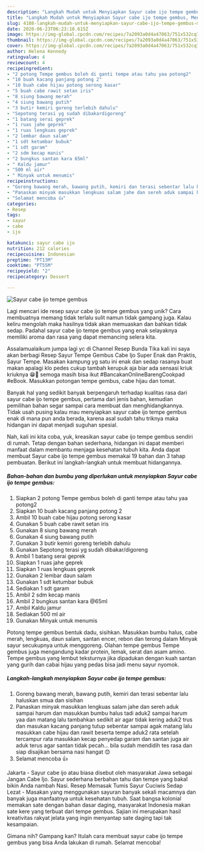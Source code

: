 ```yaml
---
description: "Langkah Mudah untuk Menyiapkan Sayur cabe ijo tempe gembus, Menggugah Selera"
title: "Langkah Mudah untuk Menyiapkan Sayur cabe ijo tempe gembus, Menggugah Selera"
slug: 4108-langkah-mudah-untuk-menyiapkan-sayur-cabe-ijo-tempe-gembus-menggugah-selera
date: 2020-06-23T06:23:18.615Z
image: https://img-global.cpcdn.com/recipes/7a2093a0d4a47063/751x532cq70/sayur-cabe-ijo-tempe-gembus-foto-resep-utama.jpg
thumbnail: https://img-global.cpcdn.com/recipes/7a2093a0d4a47063/751x532cq70/sayur-cabe-ijo-tempe-gembus-foto-resep-utama.jpg
cover: https://img-global.cpcdn.com/recipes/7a2093a0d4a47063/751x532cq70/sayur-cabe-ijo-tempe-gembus-foto-resep-utama.jpg
author: Helena Kennedy
ratingvalue: 4
reviewcount: 4
recipeingredient:
- "2 potong Tempe gembus boleh di ganti tempe atau tahu yaa potong2"
- "10 buah kacang panjang potong 2"
- "10 buah cabe hijau potong serong kasar"
- "5 buah cabe rawit setan iris"
- "8 siung bawang merah"
- "4 siung bawang putih"
- "3 butir kemiri goreng terlebih dahulu"
- "Sepotong terasi yg sudah dibakardigoreng"
- "1 batang serai geprek"
- "1 ruas jahe geprek"
- "1 ruas lengkuas geprek"
- "2 lembar daun salam"
- "1 sdt ketumbar bubuk"
- "1 sdt garam"
- "2 sdm kecap manis"
- "2 bungkus santan kara 65ml"
- " Kaldu jamur"
- "500 ml air"
- " Minyak untuk menumis"
recipeinstructions:
- "Goreng bawang merah, bawang putih, kemiri dan terasi sebentar lalu haluskan smua dan sisihan"
- "Panaskan minyak masukkan lengkuas salam jahe dan sereh aduk sampai harum dan masukkan bumbu halus tadi aduk2 sampai harum yaa dan matang lalu tambahkan sedikit air agar tidak kering aduk2 trus dan masukan kacang panjang tutup sebentar sampai agak matang lalu masukkan cabe hijau dan rawit beserta tempe aduk2 rata setelah tercampur rata masukkan kecap penyedap garam dan santan juga air aduk terus agar santan tidak pecah... bila sudah mendidih tes rasa dan siap disajikan bersama nasi hangat 😊"
- "Selamat mencoba 👍"
categories:
- Resep
tags:
- sayur
- cabe
- ijo

katakunci: sayur cabe ijo 
nutrition: 212 calories
recipecuisine: Indonesian
preptime: "PT13M"
cooktime: "PT55M"
recipeyield: "2"
recipecategory: Dessert

---
```



![Sayur cabe ijo tempe gembus](https://img-global.cpcdn.com/recipes/7a2093a0d4a47063/751x532cq70/sayur-cabe-ijo-tempe-gembus-foto-resep-utama.jpg)

Lagi mencari ide resep sayur cabe ijo tempe gembus yang unik? Cara membuatnya memang tidak terlalu sulit namun tidak gampang juga. Kalau keliru mengolah maka hasilnya tidak akan memuaskan dan bahkan tidak sedap. Padahal sayur cabe ijo tempe gembus yang enak selayaknya memiliki aroma dan rasa yang dapat memancing selera kita.

Assalamualaikum jumpa lagi yc di Channel Resep Bunda Tika kali ini saya akan berbagi Resep Sayur Tempe Gembus Cabe Ijo Super Enak dan Praktis, Sayur Tempe. Masakan kampung yg satu ini enak dan sedap rasanya buat makan apalagi klo pedes cukup tambah kerupuk aja biar ada sensasi kriuk kriuknya 😁🤤 semoga masih bisa ikut #BancakanOnlineBarengCookpad #eBook. Masukkan potongan tempe gembus, cabe hijau dan tomat.

Banyak hal yang sedikit banyak berpengaruh terhadap kualitas rasa dari sayur cabe ijo tempe gembus, pertama dari jenis bahan, kemudian pemilihan bahan segar sampai cara membuat dan menghidangkannya. Tidak usah pusing kalau mau menyiapkan sayur cabe ijo tempe gembus enak di mana pun anda berada, karena asal sudah tahu triknya maka hidangan ini dapat menjadi suguhan spesial.


Nah, kali ini kita coba, yuk, kreasikan sayur cabe ijo tempe gembus sendiri di rumah. Tetap dengan bahan sederhana, hidangan ini dapat memberi manfaat dalam membantu menjaga kesehatan tubuh kita. Anda dapat membuat Sayur cabe ijo tempe gembus memakai 19 bahan dan 3 tahap pembuatan. Berikut ini langkah-langkah untuk membuat hidangannya.

<!--inarticleads1-->

##### Bahan-bahan dan bumbu yang diperlukan untuk menyiapkan Sayur cabe ijo tempe gembus:

1. Siapkan 2 potong Tempe gembus boleh di ganti tempe atau tahu yaa potong2
1. Siapkan 10 buah kacang panjang potong 2
1. Ambil 10 buah cabe hijau potong serong kasar
1. Gunakan 5 buah cabe rawit setan iris
1. Gunakan 8 siung bawang merah
1. Gunakan 4 siung bawang putih
1. Gunakan 3 butir kemiri goreng terlebih dahulu
1. Gunakan Sepotong terasi yg sudah dibakar/digoreng
1. Ambil 1 batang serai geprek
1. Siapkan 1 ruas jahe geprek
1. Siapkan 1 ruas lengkuas geprek
1. Gunakan 2 lembar daun salam
1. Gunakan 1 sdt ketumbar bubuk
1. Sediakan 1 sdt garam
1. Ambil 2 sdm kecap manis
1. Ambil 2 bungkus santan kara @65ml
1. Ambil  Kaldu jamur
1. Sediakan 500 ml air
1. Gunakan  Minyak untuk menumis


Potong tempe gembus bentuk dadu, sisihkan. Masukkan bumbu halus, cabe merah, lengkuas, daun salam, santan encer, rebon dan terong dalam Minyak sayur secukupnya untuk menggoreng. Olahan tempe gembus Tempe gembus juga mengandung kadar protein, lemak, serat dan asam amino. Tempe gembus yang lembut teksturnya jika dipadukan dengan kuah santan yang gurih dan cabai hijau yang pedas bisa jadi menu sayur nyomok. 

<!--inarticleads2-->

##### Langkah-langkah menyiapkan Sayur cabe ijo tempe gembus:

1. Goreng bawang merah, bawang putih, kemiri dan terasi sebentar lalu haluskan smua dan sisihan
1. Panaskan minyak masukkan lengkuas salam jahe dan sereh aduk sampai harum dan masukkan bumbu halus tadi aduk2 sampai harum yaa dan matang lalu tambahkan sedikit air agar tidak kering aduk2 trus dan masukan kacang panjang tutup sebentar sampai agak matang lalu masukkan cabe hijau dan rawit beserta tempe aduk2 rata setelah tercampur rata masukkan kecap penyedap garam dan santan juga air aduk terus agar santan tidak pecah... bila sudah mendidih tes rasa dan siap disajikan bersama nasi hangat 😊
1. Selamat mencoba 👍


Jakarta - Sayur cabe ijo atau biasa disebut oleh masyarakat Jawa sebagai Jangan Cabe Ijo. Sayur sederhana berbahan tahu dan tempe yang bakal bikin Anda nambah Nasi. Resep Memasak Tumis Sayur Cuciwis Sedap Lezat - Masakan yang menggunakan sayuran banyak sekali macamnya dan banyak juga manfaatnya untuk kesehatan tubuh. Saat bangsa kolonial memakan sate dengan bahan dasar daging, masyarakat Indonesia makan sate kere yang terbuat dari tempe gembus. Sajian ini merupakan hasil kreativitas rakyat jelata yang ingin menyantap sate daging tapi tak kesampaian. 

Gimana nih? Gampang kan? Itulah cara membuat sayur cabe ijo tempe gembus yang bisa Anda lakukan di rumah. Selamat mencoba!
